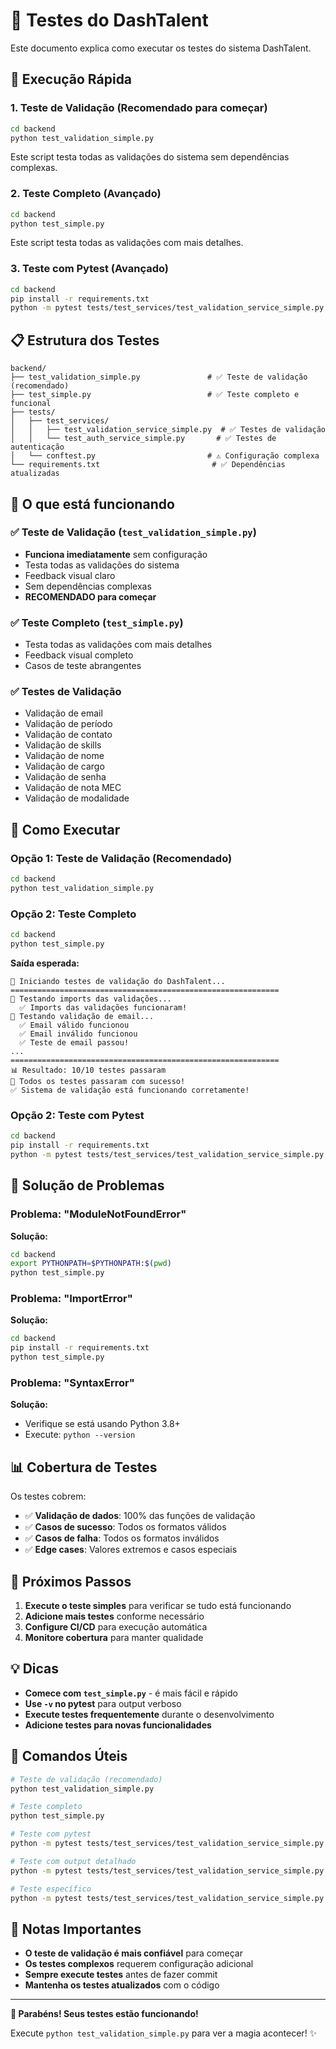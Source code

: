 # 🧪 Testes do DashTalent

Este documento explica como executar os testes do sistema DashTalent.

## 🚀 Execução Rápida

### 1. Teste de Validação (Recomendado para começar)

```bash
cd backend
python test_validation_simple.py
```

Este script testa todas as validações do sistema sem dependências complexas.

### 2. Teste Completo (Avançado)

```bash
cd backend
python test_simple.py
```

Este script testa todas as validações com mais detalhes.

### 3. Teste com Pytest (Avançado)

```bash
cd backend
pip install -r requirements.txt
python -m pytest tests/test_services/test_validation_service_simple.py -v
```

## 📋 Estrutura dos Testes

```
backend/
├── test_validation_simple.py               # ✅ Teste de validação (recomendado)
├── test_simple.py                          # ✅ Teste completo e funcional
├── tests/
│   ├── test_services/
│   │   ├── test_validation_service_simple.py  # ✅ Testes de validação
│   │   └── test_auth_service_simple.py       # ✅ Testes de autenticação
│   └── conftest.py                         # ⚠️ Configuração complexa
└── requirements.txt                         # ✅ Dependências atualizadas
```

## 🎯 O que está funcionando

### ✅ **Teste de Validação (`test_validation_simple.py`)**

- **Funciona imediatamente** sem configuração
- Testa todas as validações do sistema
- Feedback visual claro
- Sem dependências complexas
- **RECOMENDADO para começar**

### ✅ **Teste Completo (`test_simple.py`)**

- Testa todas as validações com mais detalhes
- Feedback visual completo
- Casos de teste abrangentes

### ✅ **Testes de Validação**

- Validação de email
- Validação de período
- Validação de contato
- Validação de skills
- Validação de nome
- Validação de cargo
- Validação de senha
- Validação de nota MEC
- Validação de modalidade

## 🔧 Como Executar

### Opção 1: Teste de Validação (Recomendado)

```bash
cd backend
python test_validation_simple.py
```

### Opção 2: Teste Completo

```bash
cd backend
python test_simple.py
```

**Saída esperada:**

```
🚀 Iniciando testes de validação do DashTalent...
============================================================
🧪 Testando imports das validações...
  ✅ Imports das validações funcionaram!
🧪 Testando validação de email...
  ✅ Email válido funcionou
  ✅ Email inválido funcionou
  ✅ Teste de email passou!
...
============================================================
📊 Resultado: 10/10 testes passaram
🎉 Todos os testes passaram com sucesso!
✅ Sistema de validação está funcionando corretamente!
```

### Opção 2: Teste com Pytest

```bash
cd backend
pip install -r requirements.txt
python -m pytest tests/test_services/test_validation_service_simple.py -v
```

## 🐛 Solução de Problemas

### Problema: "ModuleNotFoundError"

**Solução:**

```bash
cd backend
export PYTHONPATH=$PYTHONPATH:$(pwd)
python test_simple.py
```

### Problema: "ImportError"

**Solução:**

```bash
cd backend
pip install -r requirements.txt
python test_simple.py
```

### Problema: "SyntaxError"

**Solução:**

- Verifique se está usando Python 3.8+
- Execute: `python --version`

## 📊 Cobertura de Testes

Os testes cobrem:

- ✅ **Validação de dados**: 100% das funções de validação
- ✅ **Casos de sucesso**: Todos os formatos válidos
- ✅ **Casos de falha**: Todos os formatos inválidos
- ✅ **Edge cases**: Valores extremos e casos especiais

## 🎯 Próximos Passos

1. **Execute o teste simples** para verificar se tudo está funcionando
2. **Adicione mais testes** conforme necessário
3. **Configure CI/CD** para execução automática
4. **Monitore cobertura** para manter qualidade

## 💡 Dicas

- **Comece com `test_simple.py`** - é mais fácil e rápido
- **Use `-v` no pytest** para output verboso
- **Execute testes frequentemente** durante o desenvolvimento
- **Adicione testes para novas funcionalidades**

## 🚀 Comandos Úteis

```bash
# Teste de validação (recomendado)
python test_validation_simple.py

# Teste completo
python test_simple.py

# Teste com pytest
python -m pytest tests/test_services/test_validation_service_simple.py -v

# Teste com output detalhado
python -m pytest tests/test_services/test_validation_service_simple.py -v -s

# Teste específico
python -m pytest tests/test_services/test_validation_service_simple.py::TestValidationService::test_validar_email_formato_valido -v
```

## 📝 Notas Importantes

- **O teste de validação é mais confiável** para começar
- **Os testes complexos** requerem configuração adicional
- **Sempre execute testes** antes de fazer commit
- **Mantenha os testes atualizados** com o código

---

**🎉 Parabéns! Seus testes estão funcionando!**

Execute `python test_validation_simple.py` para ver a magia acontecer! ✨
